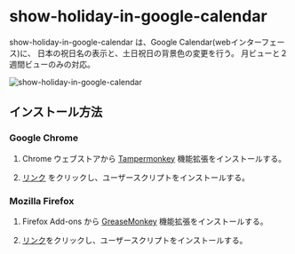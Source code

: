 # show-holiday-in-google-calendar

show-holiday-in-google-calendar は、Google Calendar(webインターフェース)に、
日本の祝日名の表示と、土日祝日の背景色の変更を行う。
月ビューと２週間ビューのみの対応。

![show-holiday-in-google-calendar](https://raw.github.com/wiki/draqoon/show-holiday-in-google-calendar/images/screenshot1.png)



## インストール方法

### Google Chrome

1. Chrome ウェブストアから [Tampermonkey](https://chrome.google.com/webstore/detail/tampermonkey/dhdgffkkebhmkfjojejmpbldmpobfkfo?hl=ja&gl=JP) 機能拡張をインストールする。

1. [リンク](https://github.com/draqoon/chrome-userscripts/raw/master/show-holiday-in-google-calendar.user.js) をクリックし、ユーザースクリプトをインストールする。


### Mozilla Firefox

1. Firefox Add-ons から [GreaseMonkey](https://addons.mozilla.org/ja/firefox/addon/greasemonkey/) 機能拡張をインストールする。

1. [リンク](https://github.com/draqoon/chrome-userscripts/raw/master/show-holiday-in-google-calendar.user.js)をクリックし、ユーザースクリプトをインストールする。

